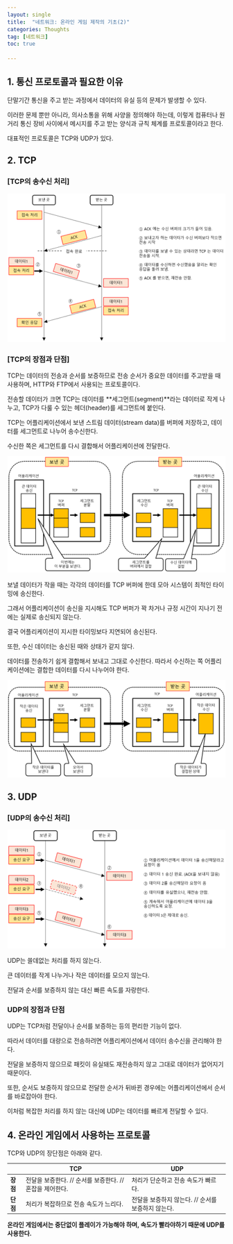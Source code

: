 ```yaml
---
layout: single
title:  "네트워크: 온라인 게임 제작의 기초(2)"
categories: Thoughts
tag: [네트워크]
toc: true 

---
```


## 1. 통신 프로토콜과 필요한 이유

단말기간 통신을 주고 받는 과정에서 데이터의 유실 등의 문제가 발생할 수 있다.

이러한 문제 뿐만 아니라, 의사소통을 위해 사양을 정의해야 하는데, 이렇게 컴퓨터나 원거리 통신 장비 사이에서 메시지를 주고 받는 양식과 규칙 체계를 프로토콜이라고 한다.

대표적인 프로토콜은 TCP와 UDP가 있다.



## 2. TCP

### [TCP의 송수신 처리]

![image-20220718201727073](/assets/img/image-20220718201727073.png)





### [TCP의 장점과 단점]

TCP는 데이터의 전송과 순서를 보증하므로 전송 순서가 중요한 데이터를 주고받을 때 사용하며, HTTP와 FTP에서 사용되는 프로토콜이다.

전송할 데이터가 크면 TCP는 데이터를 **세그먼트(segment)**라는 데이터로 작게 나누고, TCP가 다룰 수 있는 헤더(header)를 세그먼트에 붙인다.

TCP는 어플리케이션에서 보낸 스트림 데이터(stream data)를 버퍼에 저장하고, 데이터를 세그먼트로 나누어 송수신한다.

수신한 쪽은 세그먼트를 다시 결합해서 어플리케이션에 전달한다.

![image-20220718204257101](/assets/img/image-20220718204257101.png)



보낼 데이터가 작을 때는 각각의 데이터를 TCP 버퍼에 한데 모아 시스템이 최적인 타이밍에 송신한다.

그래서 어플리케이션이 송신을 지시해도 TCP 버퍼가 꽉 차거나 규정 시간이 지나기 전에는 실제로 송신되지 않는다.

결국 어플리케이션이 지시한 타이밍보다 지연되어 송신된다.

또한, 수신 데이터는 송신된 때와 상태가 같지 않다.

데이터를 전송하기 쉽게 결합해서 보내고 그대로 수신한다. 따라서 수신하는 쪽 어플리케이션에는 결합한 데이터를 다시 나누어야 한다.

![image-20220718204706663](/assets/img/image-20220718204706663.png)







## 3. UDP

### [UDP의 송수신 처리]

![image-20220718210053565](/assets/img/image-20220718210053565.png)



UDP는 쓸데없는 처리를 하지 않는다.

큰 데이터를 작게 나누거나 작은 데이터를 모으지 않는다. 

전달과 순서를 보증하지 않는 대신 빠른 속도를 자랑한다.





### UDP의 장점과 단점

UDP는 TCP처럼 전달이나 순서를 보증하는 등의 편리한 기능이 없다.

따라서 데이터를 대량으로 전송하려면 어플리케이션에서 데이터 송수신을 관리해야 한다.

전달을 보증하지 않으므로 패킷이 유실돼도 재전송하지 않고 그대로 데이터가 없어지기 때문이다.

또한, 순서도 보증하지 않으므로 전달한 순서가 뒤바뀐 경우에는 어플리케이션에서 순서를 바로잡아야 한다.

이처럼 복잡한 처리를 하지 않는 대신에 UDP는 데이터를 빠르게 전달할 수 있다.







## 4. 온라인 게임에서 사용하는 프로토콜

TCP와 UDP의 장단점은 아래와 같다.

|          | TCP                                                      | UDP                                                |
| -------- | -------------------------------------------------------- | -------------------------------------------------- |
| **장점** | 전달을 보증한다. // 순서를 보증한다. // 혼잡을 제어한다. | 처리가 단순하고 전송 속도가 빠르다.                |
| **단점** | 처리가 복잡하므로 전송 속도가 느리다.                    | 전달을 보증하지 않는다. // 순서를 보증하지 않는다. |



**온라인 게임에서는 중단없이 플레이가 가능해야 하며, 속도가 빨라야하기 때문에 UDP를 사용한다.**

